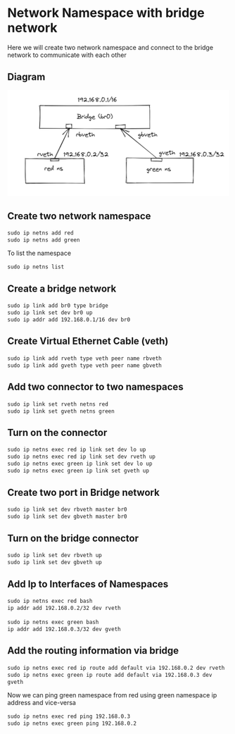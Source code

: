 # Network Namespace with bridge network
Here we will create two network namespace and connect to the bridge network to communicate with each other

## Diagram
![plot](img/bridgeNetwork.png)

## Create two network namespace
```
sudo ip netns add red
sudo ip netns add green
```
To list the namespace
```
sudo ip netns list
```

## Create a bridge network
```
sudo ip link add br0 type bridge
sudo ip link set dev br0 up
sudo ip addr add 192.168.0.1/16 dev br0
```

## Create Virtual Ethernet Cable (veth)
```
sudo ip link add rveth type veth peer name rbveth
sudo ip link add gveth type veth peer name gbveth
```

## Add two connector to two namespaces
```
sudo ip link set rveth netns red
sudo ip link set gveth netns green
```

## Turn on the connector
```
sudo ip netns exec red ip link set dev lo up
sudo ip netns exec red ip link set dev rveth up
sudo ip netns exec green ip link set dev lo up
sudo ip netns exec green ip link set gveth up
```

## Create two port in Bridge network
```
sudo ip link set dev rbveth master br0
sudo ip link set dev gbveth master br0
```

## Turn on the bridge connector
```
sudo ip link set dev rbveth up
sudo ip link set dev gbveth up
```

## Add Ip to Interfaces of Namespaces
```
sudo ip netns exec red bash
ip addr add 192.168.0.2/32 dev rveth

sudo ip netns exec green bash
ip addr add 192.168.0.3/32 dev gveth
```

## Add the routing information via bridge
```
sudo ip netns exec red ip route add default via 192.168.0.2 dev rveth
sudo ip netns exec green ip route add default via 192.168.0.3 dev gveth
```

Now we can ping green namespace from red using green namespace ip address and vice-versa

```
sudo ip netns exec red ping 192.168.0.3
sudo ip netns exec green ping 192.168.0.2
```